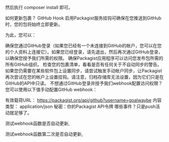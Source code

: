 然后执行  composer install 即可。


如何更新包裹？
GitHub Hook
启用Packagist服务挂钩可确保在您推送到GitHub时，您的包将始终立即更新。

为此，您可以：

确保您通过GitHub登录（如果您已经有一个未连接到GitHub的帐户，您可以在您的个人资料上连接它）。如果您已经登录，请先退出，然后再次通过GitHub登录，以确保您授予我们所需的权限。
确保Packagist应用程序可以访问您发布包所需的所有GitHub组织。
检查您的包裹清单，看看是否有任何关于不自动同步的警告。
如果您仍需要在某些软件包上设置同步，请尝试触发手动帐户同步，让Packagist再次尝试在您的帐户上设置挂钩。请注意，归档存储库无法设置，因为它们只是在GitHub的API中只读。
不想通过GitHub登录并授予我们webhook配置访问权限？
您可以使用以下值手动配置GitHub webhook：

有效载荷URL： https://packagist.org/api/github?username=goalwaybe
内容类型： application/json
秘密：你的Packagist API令牌
哪些事件？只是push活动就足够了。



测试webhook函数是否自动更新,

测试webhook函数第二次是否自动更新,
